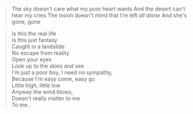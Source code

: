 > The sky doesn't care 
> what my poor heart wants
> And the desert can't hear my cries
> The moon doesn't mind that 
> I'm left _all alone_
> And she's gone, gone 

> Is this the real life  
> Is this just fantasy  
> Caught in a landslide  
> No escape from reality  
> Open your eyes  
> Look up to the skies and see  
> I'm just a poor boy, I need no sympathy,  
> Because I'm easy come, easy go  
> Little high, little low  
> Anyway the wind blows,  
> Doesn't really matter to me  
> To me..  